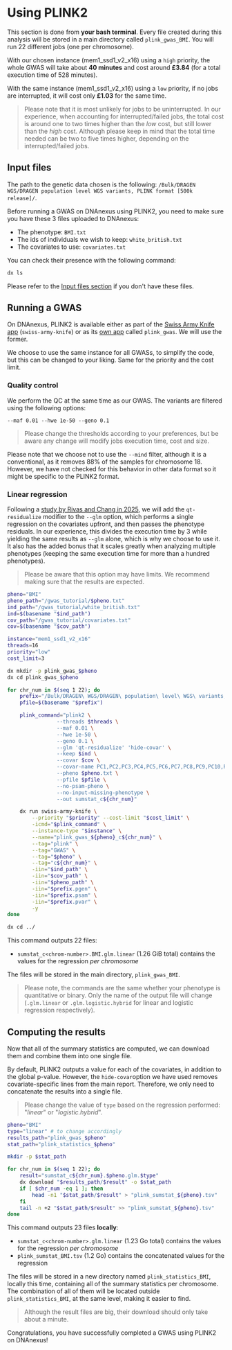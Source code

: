 # Using PLINK2

This section is done from **your bash terminal**.
Every file created during this analysis will be stored in a main directory called `plink_gwas_BMI`.
You will run 22 different jobs (one per chromosome).

With our chosen instance (mem1_ssd1_v2_x16) using a `high` priority, the whole GWAS will take about **40 minutes** and cost around **£3.84** (for a total execution time of 528 minutes).

With the same instance (mem1_ssd1_v2_x16) using a `low` priority, if no jobs are interrupted, it will cost only **£1.03** for the same time.

> Please note that it is most unlikely for jobs to be uninterrupted.
> In our experience, when accounting for interrupted/failed jobs, the total cost is around one to two times higher than the *low* cost, but still lower than the *high* cost. Although please keep in mind that the total time needed can be two to five times higher, depending on the interrupted/failed jobs.

## Input files

The path to the genetic data chosen is the following: `/Bulk/DRAGEN WGS/DRAGEN population level WGS variants, PLINK format [500k release]/`.

Before running a GWAS on DNAnexus using PLINK2, you need to make sure you have these 3 files uploaded to DNAnexus:

* The phenotype: `BMI.txt`
* The ids of individuals we wish to keep: `white_british.txt`
* The covariates to use: `covariates.txt`

You can check their presence with the following command:

```bash
dx ls
```

Please refer to the [Input files section](input.md) if you don't have these files.

## Running a GWAS

On DNAnexus, PLINK2 is available either as part of the [Swiss Army Knife app](https://ukbiobank.dnanexus.com/app/swiss-army-knife) (`swiss-army-knife`) or as its [own app](https://ukbiobank.dnanexus.com/app/plink_gwas) called `plink_gwas`. We will use the former.

We choose to use the same instance for all GWASs, to simplify the code, but this can be changed to your liking. Same for the priority and the cost limit.

### Quality control

We perform the QC at the same time as our GWAS. The variants are filtered using the following options:

```text
--maf 0.01 --hwe 1e-50 --geno 0.1
```

> Please change the thresholds according to your preferences, but be aware any change will modify jobs execution time, cost and size.

Please note that we choose not to use the `--mind` filter, although it is a conventional, as it removes 88% of the samples for chromosome 18.
However, we have not checked for this behavior in other data format so it might be specific to the PLINK2 format.

### Linear regression

Following a [study by Rivas and Chang in 2025](https://academic.oup.com/bioinformatics/article/41/3/btaf067/8008994), we will add the `qt-residualize` modifier to the `--glm` option, which performs a single regression on the covariates upfront, and then passes the phenotype residuals.
In our experience, this divides the execution time by 3 while yielding the same results as `--glm` alone, which is why we choose to use it.
It also has the added bonus that it scales greatly when analyzing multiple phenotypes (keeping the same execution time for more than a hundred phenotypes).

> Please be aware that this option may have limits. We recommend making sure that the results are expected.

```bash
pheno="BMI"
pheno_path="/gwas_tutorial/$pheno.txt"
ind_path="/gwas_tutorial/white_british.txt"
ind=$(basename "$ind_path")
cov_path="/gwas_tutorial/covariates.txt"
cov=$(basename "$cov_path")

instance="mem1_ssd1_v2_x16"
threads=16
priority="low"
cost_limit=3

dx mkdir -p plink_gwas_$pheno
dx cd plink_gwas_$pheno

for chr_num in $(seq 1 22); do
    prefix="/Bulk/DRAGEN\ WGS/DRAGEN\ population\ level\ WGS\ variants,\ PLINK\ format\ [500k\ release]//ukb24308_c${chr_num}_b0_v1"
    pfile=$(basename "$prefix")

    plink_command="plink2 \
                --threads $threads \
                --maf 0.01 \
                --hwe 1e-50 \
                --geno 0.1 \
                --glm 'qt-residualize' 'hide-covar' \
                --keep $ind \
                --covar $cov \
                --covar-name PC1,PC2,PC3,PC4,PC5,PC6,PC7,PC8,PC9,PC10,PC11,PC12,PC13,PC14,PC15,PC16,Age,Sex \
                --pheno $pheno.txt \
                --pfile $pfile \
                --no-psam-pheno \
                --no-input-missing-phenotype \
                --out sumstat_c${chr_num}"

    dx run swiss-army-knife \
        --priority "$priority" --cost-limit "$cost_limit" \
        -icmd="$plink_command" \
        --instance-type "$instance" \
        --name="plink_gwas_${pheno}_c${chr_num}" \
        --tag="plink" \
        --tag="GWAS" \
        --tag="$pheno" \
        --tag="c${chr_num}" \
        -iin="$ind_path" \
        -iin="$cov_path" \
        -iin="$pheno_path" \
        -iin="$prefix.pgen" \
        -iin="$prefix.psam" \
        -iin="$prefix.pvar" \
        -y
done

dx cd ../
```

This command outputs 22 files:

* `sumstat_c<chrom-number>.BMI.glm.linear` (1.26 GiB total) contains the values for the regression *per chromosome*

The files will be stored in the main directory, `plink_gwas_BMI`.

> Please note, the commands are the same whether your phenotype is quantitative or binary. Only the name of the output file will change (`.glm.linear` or `.glm.logistic.hybrid` for linear and logistic regression respectively).

## Computing the results

Now that all of the summary statistics are computed, we can download them and combine them into one single file.

By default, PLINK2 outputs a value for each of the covariates, in addition to the global p-value. However, the `hide-covar`option we have used removes covariate-specific lines from the main report. Therefore, we only need to concatenate the results into a single file.

> Please change the value of `type` based on the regression performed: "*linear*" or "*logistic.hybrid*".

```bash
pheno="BMI"
type="linear" # to change accordingly
results_path="plink_gwas_$pheno"
stat_path="plink_statistics_$pheno"

mkdir -p $stat_path

for chr_num in $(seq 1 22); do
    result="sumstat_c${chr_num}.$pheno.glm.$type"
    dx download "$results_path/$result" -o $stat_path
    if [ $chr_num -eq 1 ]; then
        head -n1 "$stat_path/$result" > "plink_sumstat_${pheno}.tsv"
    fi
    tail -n +2 "$stat_path/$result" >> "plink_sumstat_${pheno}.tsv"
done
```

This command outputs 23 files **locally**:

* `sumstat_c<chrom-number>.glm.linear` (1.23 Go total) contains the values for the regression *per chromosome*
* `plink_sumstat_BMI.tsv` (1.2 Go) contains the concatenated values for the regression

The files will be stored in a new directory named `plink_statistics_BMI`, locally this time, containing all of the summary statistics per chromosome. The combination of all of them will be located outside `plink_statistics_BMI`, at the same level, making it easier to find.

> Although the result files are big, their download should only take about a minute.

Congratulations, you have successfully completed a GWAS using PLINK2 on DNAnexus!
